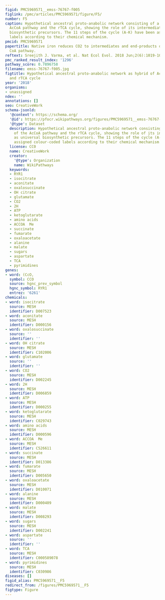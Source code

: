```yaml
---
figid: PMC5969571__emss-76767-f005
figlink: /pmc/articles/PMC5969571/figure/F5/
number: F5
caption: Hypothetical ancestral proto-anabolic network consisting of a hybrid of the
  AcCoA pathway and the rTCA cycle, showing the role of its intermediates as universal
  biosynthetic precursors. The 11 steps of the cycle (A-K) have been assigned colour-coded
  labels according to their chemical mechanism.
pmcid: PMC5969571
papertitle: Native iron reduces CO2 to intermediates and end-products of the acetyl
  CoA pathway.
reftext: Sreejith J. Varma, et al. Nat Ecol Evol. 2018 Jun;2(6):1019-1024.
pmc_ranked_result_index: '1296'
pathway_score: 0.7896758
filename: emss-76767-f005.jpg
figtitle: Hypothetical ancestral proto-anabolic network as hybrid of AcCoA pathway
  and rTCA cycle
year: '2018'
organisms:
- unassigned
ndex: ''
annotations: []
seo: CreativeWork
schema-jsonld:
  '@context': https://schema.org/
  '@id': https://pfocr.wikipathways.org/figures/PMC5969571__emss-76767-f005.html
  '@type': Dataset
  description: Hypothetical ancestral proto-anabolic network consisting of a hybrid
    of the AcCoA pathway and the rTCA cycle, showing the role of its intermediates
    as universal biosynthetic precursors. The 11 steps of the cycle (A-K) have been
    assigned colour-coded labels according to their chemical mechanism.
  license: CC0
  name: CreativeWork
  creator:
    '@type': Organization
    name: WikiPathways
  keywords:
  - RYR1
  - isocitrate
  - aconitate
  - oxalosuccinate
  - OH citrate
  - glutamate
  - CO2
  - 2H
  - ATP
  - ketoglutarate
  - amino acids
  - ACCOA  Me
  - succinate
  - fumarate
  - oxaloacetate
  - alanine
  - malate
  - sugars
  - aspartate
  - TCA
  - pyrimidines
genes:
- word: (CcO,
  symbol: CCO
  source: hgnc_prev_symbol
  hgnc_symbol: RYR1
  entrez: '6261'
chemicals:
- word: isocitrate
  source: MESH
  identifier: D007523
- word: aconitate
  source: MESH
  identifier: D000156
- word: oxalosuccinate
  source: ''
  identifier: ''
- word: OH citrate
  source: MESH
  identifier: C102006
- word: glutamate
  source: ''
  identifier: ''
- word: CO2
  source: MESH
  identifier: D002245
- word: 2H
  source: MESH
  identifier: D006859
- word: ATP
  source: MESH
  identifier: D000255
- word: ketoglutarate
  source: MESH
  identifier: C029743
- word: amino acids
  source: MESH
  identifier: D000596
- word: ACCOA  Me
  source: MESH
  identifier: C526611
- word: succinate
  source: MESH
  identifier: D013386
- word: fumarate
  source: MESH
  identifier: D005650
- word: oxaloacetate
  source: MESH
  identifier: D010071
- word: alanine
  source: MESH
  identifier: D000409
- word: malate
  source: MESH
  identifier: D008293
- word: sugars
  source: MESH
  identifier: D002241
- word: aspartate
  source: ''
  identifier: ''
- word: TCA
  source: MESH
  identifier: C000589078
- word: pyrimidines
  source: MESH
  identifier: C030986
diseases: []
figid_alias: PMC5969571__F5
redirect_from: /figures/PMC5969571__F5
figtype: Figure
---
```

